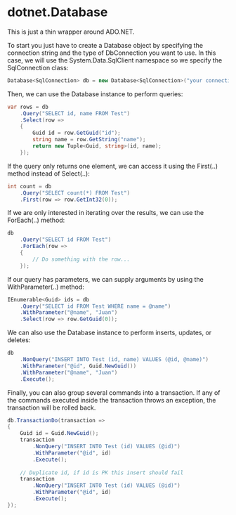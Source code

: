 # dotnet.Database

This is just a thin wrapper around ADO.NET.

To start you just have to create a Database object by specifying the connection string and the type of DbConnection you want to use. In this case, we will use the System.Data.SqlClient namespace so we specify the SqlConnection class:

```c#
Database<SqlConnection> db = new Database<SqlConnection>("your connection string");
```

Then, we can use the Database instance to perform queries:

```c#
var rows = db
	.Query("SELECT id, name FROM Test")
	.Select(row => 
	{
		Guid id = row.GetGuid("id");
		string name = row.GetString("name");
		return new Tuple<Guid, string>(id, name);
	});
```

If the query only returns one element, we can access it using the First(..) method instead of Select(..):

```c#
int count = db
	.Query("SELECT count(*) FROM Test")
	.First(row => row.GetInt32(0));
```
	
If we are only interested in iterating over the results, we can use the ForEach(..) method:

```c#
db
	.Query("SELECT id FROM Test")
	.ForEach(row => 
	{
		// Do something with the row...
	});
```
	
If our query has parameters, we can supply arguments by using the WithParameter(..) method:

```c#
IEnumerable<Guid> ids = db
	.Query("SELECT id FROM Test WHERE name = @name")
	.WithParameter("@name", "Juan")
	.Select(row => row.GetGuid(0));
```

We can also use the Database instance to perform inserts, updates, or deletes:

```c#
db
	.NonQuery("INSERT INTO Test (id, name) VALUES (@id, @name)")
	.WithParameter("@id", Guid.NewGuid())
	.WithParameter("@name", "Juan")
	.Execute();
```

Finally, you can also group several commands into a transaction. If any of the commands executed inside the transaction throws an exception, the transaction will be rolled back.

```c#
db.TransactionDo(transaction =>
{
	Guid id = Guid.NewGuid();
	transaction
		.NonQuery("INSERT INTO Test (id) VALUES (@id)")
		.WithParameter("@id", id)
		.Execute();
	
	// Duplicate id, if id is PK this insert should fail
	transaction
		.NonQuery("INSERT INTO Test (id) VALUES (@id)")
		.WithParameter("@id", id)
		.Execute();
});
```
